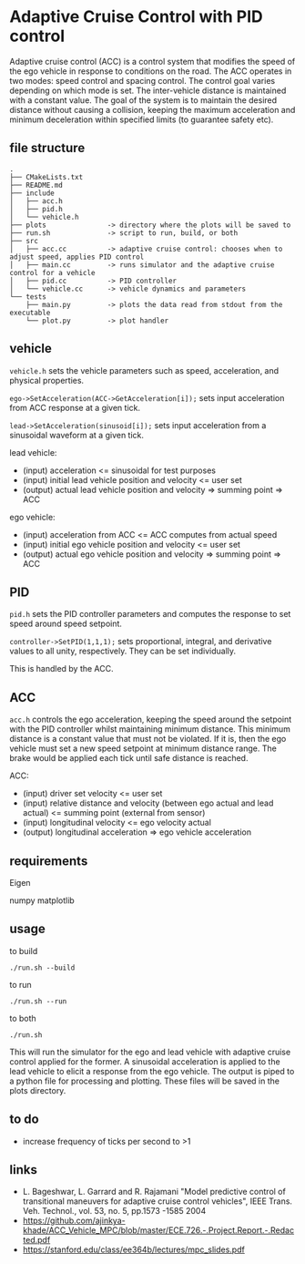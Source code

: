 # Adaptive Cruise Control with PID control
 
Adaptive cruise control (ACC) is a control system that modifies the speed of the ego vehicle in response to conditions on the road. The ACC operates in two modes: speed control and spacing control. The control goal varies depending on which mode is set. The inter-vehicle distance is maintained with a constant value. The goal of the system is to maintain the desired distance without causing a collision, keeping the maximum acceleration and minimum deceleration within specified limits (to guarantee safety etc).

## file structure

```
.
├── CMakeLists.txt
├── README.md
├── include
│   ├── acc.h
│   ├── pid.h
│   └── vehicle.h
├── plots               -> directory where the plots will be saved to
├── run.sh              -> script to run, build, or both
├── src
│   ├── acc.cc          -> adaptive cruise control: chooses when to adjust speed, applies PID control
│   ├── main.cc         -> runs simulator and the adaptive cruise control for a vehicle
│   ├── pid.cc          -> PID controller
│   └── vehicle.cc      -> vehicle dynamics and parameters
└── tests
    ├── main.py         -> plots the data read from stdout from the executable
    └── plot.py         -> plot handler
```


## vehicle
`vehicle.h` sets the vehicle parameters such as speed, acceleration, and physical properties.

`ego->SetAcceleration(ACC->GetAcceleration[i]);` sets input acceleration from ACC response at a given tick.

`lead->SetAcceleration(sinusoid[i]);` sets input acceleration from a sinusoidal waveform at a given tick.

lead vehicle:
* (input) acceleration <= sinusoidal for test purposes
* (input) initial lead vehicle position and velocity <= user set
* (output) actual lead vehicle position and velocity => summing point => ACC

ego vehicle:
* (input) acceleration from ACC <= ACC computes from actual speed
* (input) initial ego vehicle position and velocity <= user set
* (output) actual ego vehicle position and velocity => summing point => ACC

## PID
`pid.h` sets the PID controller parameters and computes the response to set speed around speed setpoint.

`controller->SetPID(1,1,1);` sets proportional, integral, and derivative values to all unity, respectively. They can be set individually.

This is handled by the ACC.

## ACC
`acc.h` controls the ego acceleration, keeping the speed around the setpoint with the PID controller whilst maintaining minimum distance. This minimum distance is a constant value that must not be violated. If it is, then the ego vehicle must set a new speed setpoint at minimum distance range. The brake would be applied each tick until safe distance is reached. 

ACC: 
* (input) driver set velocity <= user set
* (input) relative distance and velocity (between ego actual and lead actual) <= summing point (external from sensor)
* (input) longitudinal velocity <= ego velocity actual
* (output) longitudinal acceleration => ego vehicle acceleration


## requirements

Eigen

numpy
matplotlib

## usage

to build

`./run.sh --build`

to run

`./run.sh --run`

to both

`./run.sh`

This will run the simulator for the ego and lead vehicle with adaptive cruise control applied for the former. A sinusoidal acceleration is applied to the lead vehicle to elicit a response from the ego vehicle. The output is piped to a python file for processing and plotting. These files will be saved in the plots directory.

## to do
* increase frequency of ticks per second to >1

## links
* L. Bageshwar, L. Garrard and R. Rajamani "Model predictive control of transitional maneuvers for adaptive cruise control vehicles", IEEE Trans. Veh. Technol., vol. 53, no. 5, pp.1573 -1585 2004
* https://github.com/ajinkya-khade/ACC_Vehicle_MPC/blob/master/ECE.726.-.Project.Report.-.Redacted.pdf
* https://stanford.edu/class/ee364b/lectures/mpc_slides.pdf
